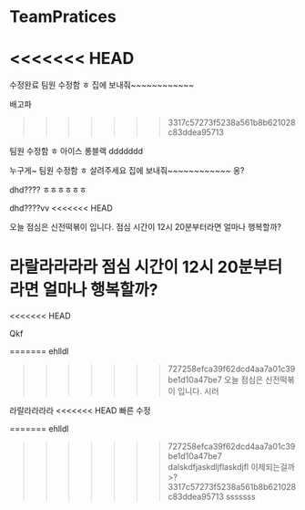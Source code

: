 # TeamPratices

<<<<<<< HEAD
=======
수정완료
팀원 수정함 ㅎ
집에 보내줘~~~~~~~~~~~~


배고파

>>>>>>> 3317c57273f5238a561b8b621028c83ddea95713

팀원 수정함 ㅎ
아이스 롱블랙
ddddddd

누구게~
팀원 수정함 ㅎ
살려주세요
집에 보내줘~~~~~~~~~~~~
옹?

dhd????
ㅎㅎㅎㅎㅎㅎ

dhd????vv
<<<<<<< HEAD


오늘 점심은 신전떡볶이 입니다.
점심 시간이 12시 20분부터라면 얼마나 행복할까?

라랄라라라라
점심 시간이 12시 20분부터라면 얼마나 행복할까?
=======
<<<<<<< HEAD

Qkf

=======
ehlldl
>>>>>>> 727258efca39f62dcd4aa7a01c39be1d10a47be7
오늘 점심은 신전떡볶이 입니다. 시러 

라랄라라라라
<<<<<<< HEAD
빠른 수정


=======
ehlldl
>>>>>>> 727258efca39f62dcd4aa7a01c39be1d10a47be7
dalskdfjaskdljflaskdjfl
이제되는걸까>?
>>>>>>> 3317c57273f5238a561b8b621028c83ddea95713
sssssss